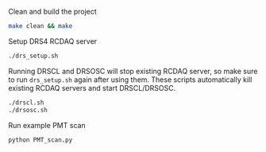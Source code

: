 Clean and build the project
```bash
make clean && make
```

Setup DRS4 RCDAQ server
```bash
./drs_setup.sh
```

Running DRSCL and DRSOSC will stop existing RCDAQ server, so make sure to run `drs_setup.sh` again after using them. These scripts automatically kill existing RCDAQ servers and start DRSCL/DRSOSC.
```bash
./drscl.sh
./drsosc.sh
```

Run example PMT scan
```bash
python PMT_scan.py
```

